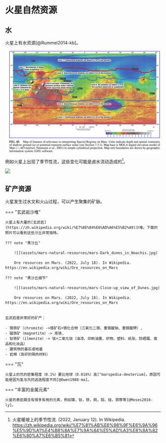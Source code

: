 # 火星自然资源

## 水

火星上有水资源[@Rummel2014-kb]。

![](assets/mars-natural-resources/mars-water-map.png)


例如火星上出现了季节性流，这些变化可能是卤水流动造成的[^mars-seasonal-flow]。

![](assets/mars-natural-resources/Warm_Season_Flows_on_Slope_in_Newton_Crater_(animated).gif)



## 矿产资源

火星发生过水文和火山过程，可以产生聚集的矿脉。


=== "玄武岩沙堆"

    火星上有大量的[玄武岩](https://zh.wikipedia.org/wiki/%E7%8E%84%E6%AD%A6%E5%B2%A9)沙堆。下面的照片可以看到这些沙丘非常独特。

    ??? note "黑沙丘"

        ![](assets/mars-natural-resources/mars-Dark_dunes_in_Noachis.jpg)

        Ore resources on Mars. (2022, July 18). In Wikipedia. https://en.wikipedia.org/wiki/Ore_resources_on_Mars

    ??? note "黑沙丘细节"

        ![](assets/mars-natural-resources/mars-Close-up_view_of_Dunes.jpg)

        Ore resources on Mars. (2022, July 18). In Wikipedia. https://en.wikipedia.org/wiki/Ore_resources_on_Mars


    玄武岩是非常好的矿产：

    - 铬铁矿（chromite）->铬矿石+铬化合物（三氧化二铬、重铬酸钠、重铬酸钾）,
    - 磁铁矿（magnetite）-> 炼铁,
    - 钛铁矿（ilmenite）-> 钛+二氧化钛（油漆、印刷油墨、织物、塑料、纸张、防晒霜、食品和化妆品）
    - 建筑物的基石或地基
    - 岩棉（良好的隔热材料）

=== "氘"

    火星上的氘的密集程度（0.1%）要比地球（0.016%）高[^marspedia-deuterium]。原因可能是因为氢与氘的逃逸程度不同[@Owen1988-ma]。

=== "丰富的金属元素"

    火星的表岩屑含有很多有用的元素，例如镍，钛，铁，硫，铝，硅，铜等等[@Moses2016-ly]。




[^marspedia-deuterium]: Deuterium. In: Marspedia [Internet]. [cited 15 Jan 2023]. Available: https://marspedia.org/Deuterium
[^mars-seasonal-flow]: 火星暖坡上的季节性流. (2022, January 12). In Wikipedia. https://zh.wikipedia.org/wiki/%E7%81%AB%E6%98%9F%E6%9A%96%E5%9D%A1%E4%B8%8A%E7%9A%84%E5%AD%A3%E8%8A%82%E6%80%A7%E6%B5%81

